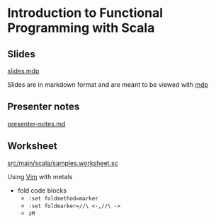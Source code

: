 # Introduction to Functional Programming with Scala 

## Slides

[slides.mdp](slides.mdp)

Slides are in markdown format and are meant to be viewed with [mdp](https://github.com/visit1985/mdp)

## Presenter notes

[presenter-notes.md](presenter-notes.md)

## Worksheet

[src/main/scala/samples.worksheet.sc](src/main/scala/samples.worksheet.sc)

Using [Vim](https://scalameta.org/metals/docs/editors/vim.html#worksheets) with metals

- fold code blocks
  - `:set foldmethod=marker`
  - `:set foldmarker=//\ <-,//\ ->`
  - `zM`
